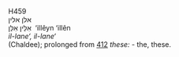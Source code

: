 <body>
  <p>H459<br>  אלּן    אלּין  <br> אִלֵּין  אִלֵּן  ‎  ‘illêyn  ‘illên  <br><i>il-lane‘,</i> <i>il-lane‘ </i><br>(Chaldee); prolonged from <a href="h0412.htm">412</a>  <i>these: - </i>the, these.<br></p>
 </body>
